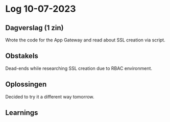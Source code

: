 # Log 10-07-2023

## Dagverslag (1 zin)
Wrote the code for the App Gateway and read about SSL creation via script.

## Obstakels
Dead-ends while researching SSL creation due to RBAC environment.

## Oplossingen
Decided to try it a different way tomorrow.

## Learnings
